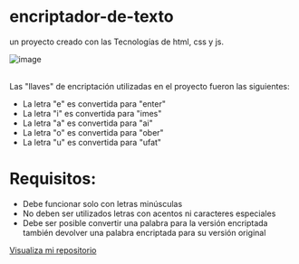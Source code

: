 # encriptador-de-texto
un proyecto creado con las Tecnologías de html, css y js.<br>

![image](https://user-images.githubusercontent.com/67556389/212752711-ec918707-2677-494f-8c34-46e87ee36a76.png)


<br>Las "llaves" de encriptación utilizadas en el proyecto fueron las siguientes:

- La letra "e" es convertida para "enter"
- La letra "i" es convertida para "imes"
- La letra "a" es convertida para "ai"
- La letra "o" es convertida para "ober"
- La letra "u" es convertida para "ufat"


<h1>Requisitos:</h1>
<ul>
  <li> Debe funcionar solo con letras minúsculas</li>
  <li> No deben ser utilizados letras con acentos ni caracteres especiales</li>
  <li> Debe ser posible convertir una palabra para la versión encriptada también devolver una palabra encriptada para su versión original</li>
 </ul>

<a href="https://jesidd.github.io/encriptador-de-texto/">Visualiza mi repositorio</a>
